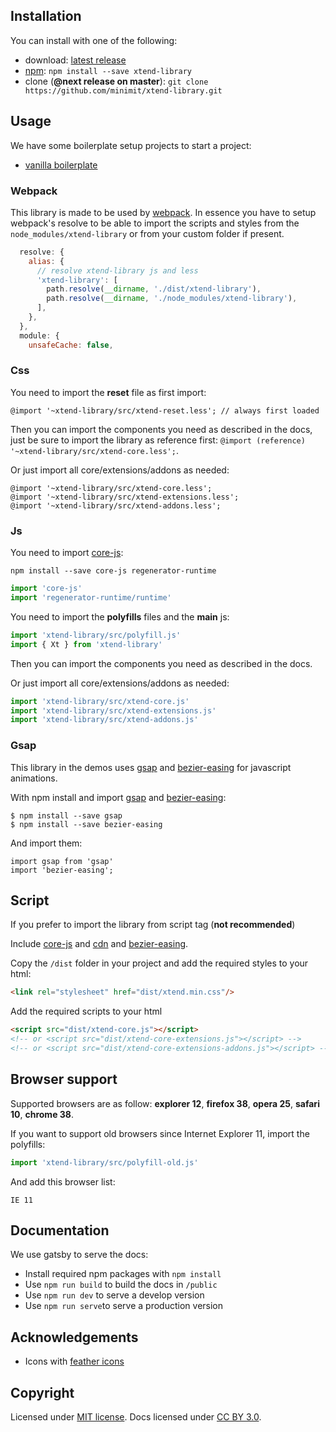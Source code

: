 ## Installation

You can install with one of the following:
* download: [latest release](https://github.com/minimit/xtend-library/releases/latest)
* [npm](https://www.npmjs.com/): `npm install --save xtend-library`
* clone (**@next release on master**): `git clone https://github.com/minimit/xtend-library.git`

## Usage

We have some boilerplate setup projects to start a project:

* [vanilla boilerplate](https://github.com/minimit/xtend-theme-vanilla)

### Webpack

This library is made to be used by [webpack](https://github.com/webpack). In essence you have to setup webpack's resolve to be able to import the scripts and styles from the `node_modules/xtend-library` or from your custom folder if present.

```jsx
  resolve: {
    alias: {
      // resolve xtend-library js and less
      'xtend-library': [
        path.resolve(__dirname, './dist/xtend-library'),
        path.resolve(__dirname, './node_modules/xtend-library'),
      ],
    },
  },
  module: {
    unsafeCache: false,
```

### Css

You need to import the **reset** file as first import:

```less
@import '~xtend-library/src/xtend-reset.less'; // always first loaded
```

Then you can import the components you need as described in the docs, just be sure to import the library as reference first: `@import (reference) '~xtend-library/src/xtend-core.less';`.

Or just import all core/extensions/addons as needed:

```less
@import '~xtend-library/src/xtend-core.less';
@import '~xtend-library/src/xtend-extensions.less';
@import '~xtend-library/src/xtend-addons.less';
```

### Js

You need to import [core-js](https://github.com/zloirock/core-js):

```Shell
npm install --save core-js regenerator-runtime
```

```jsx
import 'core-js'
import 'regenerator-runtime/runtime'
```

You need to import the **polyfills** files and the **main** js:

```jsx
import 'xtend-library/src/polyfill.js'
import { Xt } from 'xtend-library'
```

Then you can import the components you need as described in the docs.

Or just import all core/extensions/addons as needed:

```jsx
import 'xtend-library/src/xtend-core.js'
import 'xtend-library/src/xtend-extensions.js'
import 'xtend-library/src/xtend-addons.js'
```

### Gsap

This library in the demos uses [gsap](https://github.com/greensock/GreenSock-JS) and [bezier-easing](https://github.com/gre/bezier-easing) for javascript animations.

With npm install and import [gsap](https://www.npmjs.com/package/gsap) and [bezier-easing](https://www.npmjs.com/package/bezier-easing):

```
$ npm install --save gsap
$ npm install --save bezier-easing
```

And import them:

```
import gsap from 'gsap'
import 'bezier-easing';
```

## Script

If you prefer to import the library from script tag (**not recommended**)

Include [core-js](https://cdnjs.com/libraries/core-js) and [cdn](https://cdnjs.com/libraries/gsap) and [bezier-easing](https://www.jsdelivr.com/package/npm/bezier-easing).

Copy the `/dist` folder in your project and add the required styles to your html:

```HTML
<link rel="stylesheet" href="dist/xtend.min.css"/>
```

Add the required scripts to your html

```HTML
<script src="dist/xtend-core.js"></script>
<!-- or <script src="dist/xtend-core-extensions.js"></script> -->
<!-- or <script src="dist/xtend-core-extensions-addons.js"></script> -->
```

## Browser support

Supported browsers are as follow: **explorer 12**, **firefox 38**, **opera 25**, **safari 10**, **chrome 38**.

If you want to support old browsers since Internet Explorer 11, import the polyfills:

```jsx
import 'xtend-library/src/polyfill-old.js'
```

And add this browser list:

```Shell
IE 11
```

## Documentation

We use gatsby to serve the docs:

* Install required npm packages with `npm install`
* Use `npm run build` to build the docs in `/public`
* Use `npm run dev` to serve a develop version
* Use `npm run serve`to serve a production version

## Acknowledgements

* Icons with [feather icons](https://github.com/feathericons/feather)

## Copyright

Licensed under [MIT license](https://github.com/minimit/xtend-library/blob/master/LICENSE).
Docs licensed under [CC BY 3.0](https://github.com/minimit/xtend-library/blob/master/LICENSE-DOCS).
